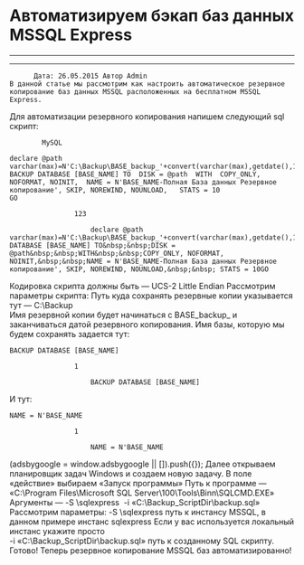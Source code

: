 #                 	Автоматизируем бэкап баз данных MSSQL Express                	  
***            ***

			
            
		

    




	
    	  Дата: 26.05.2015 Автор Admin  
	В данной статье мы рассмотрим как настроить автоматическое резервное копирование баз данных MSSQL расположенных на бесплатном MSSQL Express.
Для автоматизации резервного копирования напишем следующий sql скрипт:

		
		
			
			MySQL
			
```
declare @path varchar(max)=N'C:\Backup\BASE_backup_'+convert(varchar(max),getdate(),102)
BACKUP DATABASE [BASE_NAME] TO  DISK = @path  WITH  COPY_ONLY, NOFORMAT, NOINIT,  NAME = N'BASE_NAME-Полная База данных Резервное копирование', SKIP, NOREWIND, NOUNLOAD,   STATS = 10
GO
```
			
				
					
				
					123
				
						declare @path varchar(max)=N'C:\Backup\BASE_backup_'+convert(varchar(max),getdate(),102)BACKUP DATABASE [BASE_NAME] TO&nbsp;&nbsp;DISK = @path&nbsp;&nbsp;WITH&nbsp;&nbsp;COPY_ONLY, NOFORMAT, NOINIT,&nbsp;&nbsp;NAME = N'BASE_NAME-Полная База данных Резервное копирование', SKIP, NOREWIND, NOUNLOAD,&nbsp;&nbsp; STATS = 10GO
					
				
			
		

Кодировка скрипта должны быть &#8212; UCS-2 Little Endian
Рассмотрим параметры скрипта:
Путь куда сохранять резервные копии указывается тут &#8212; C:\Backup\
Имя резервной копии будет начинаться с BASE_backup_ и заканчиваться датой резервного копирования.
Имя базы, которую мы будем сохранять задается тут:

		
		
			
			
			
```
BACKUP DATABASE [BASE_NAME]
```
			
				
					
				
					1
				
						BACKUP DATABASE [BASE_NAME]
					
				
			
		

И тут:

		
		
			
			
			
```
NAME = N'BASE_NAME
```
			
				
					
				
					1
				
						NAME = N'BASE_NAME
					
				
			
		

(adsbygoogle = window.adsbygoogle || []).push({});
Далее открываем планировщик задач Windows и создаем новую задачу.
В поле &#171;действие&#187; выбираем &#171;Запуск программы&#187;
Путь к программе &#8212; &#171;C:\Program Files\Microsoft SQL Server\100\Tools\Binn\SQLCMD.EXE&#187;
Аргументы &#8212; -S \sqlexpress  -i &#171;C:\Backup_ScriptDir\backup.sql&#187;
Рассмотрим параметры:
-S \sqlexpress путь к инстансу MSSQL, в данном примере инстанс sqlexpress
Если у вас используется локальный инстанс укажите просто \
-i &#171;C:\Backup_ScriptDir\backup.sql&#187; путь к созданному SQL скрипту.
Готово! Теперь резервное копирование MSSQL баз автоматизированно!
